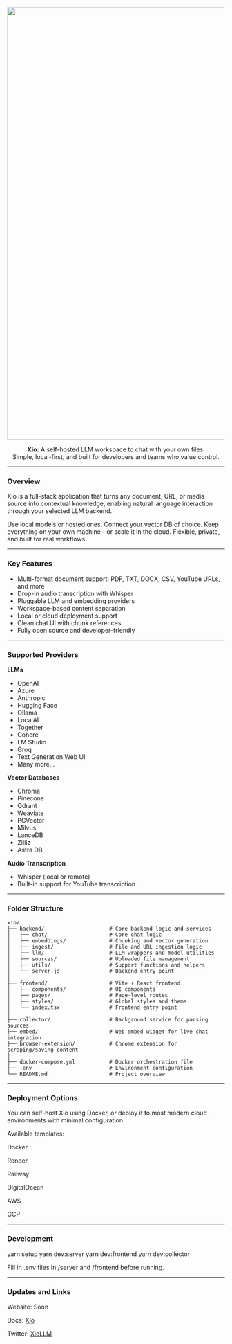 <a name="readme-top"></a>

<div align="center">
  <img width="3000" height="1000" alt="image" src="https://github.com/user-attachments/assets/b6ef1bfb-6a06-44a2-acad-bf1c093deeb6" />
</div>

<p align="center">
  <b>Xio:</b> A self-hosted LLM workspace to chat with your own files.<br />
  Simple, local-first, and built for developers and teams who value control.
</p>

---

### Overview

Xio is a full-stack application that turns any document, URL, or media source into contextual knowledge, enabling natural language interaction through your selected LLM backend.

Use local models or hosted ones. Connect your vector DB of choice. Keep everything on your own machine—or scale it in the cloud. Flexible, private, and built for real workflows.

---

### Key Features

- Multi-format document support: PDF, TXT, DOCX, CSV, YouTube URLs, and more  
- Drop-in audio transcription with Whisper  
- Pluggable LLM and embedding providers  
- Workspace-based content separation  
- Local or cloud deployment support  
- Clean chat UI with chunk references  
- Fully open source and developer-friendly

---

### Supported Providers

**LLMs**  
- OpenAI  
- Azure  
- Anthropic  
- Hugging Face  
- Ollama  
- LocalAI  
- Together  
- Cohere  
- LM Studio  
- Groq  
- Text Generation Web UI  
- Many more...

**Vector Databases**  
- Chroma  
- Pinecone  
- Qdrant  
- Weaviate  
- PGVector  
- Milvus  
- LanceDB  
- Zilliz  
- Astra DB

**Audio Transcription**  
- Whisper (local or remote)  
- Built-in support for YouTube transcription  

---

### Folder Structure

```plaintext
xio/
├── backend/                     # Core backend logic and services
│   ├── chat/                    # Core chat logic
│   ├── embeddings/              # Chunking and vector generation
│   ├── ingest/                  # File and URL ingestion logic
│   ├── llm/                     # LLM wrappers and model utilities
│   ├── sources/                 # Uploaded file management
│   ├── utils/                   # Support functions and helpers
│   └── server.js                # Backend entry point
│
├── frontend/                    # Vite + React frontend
│   ├── components/              # UI components
│   ├── pages/                   # Page-level routes
│   ├── styles/                  # Global styles and theme
│   └── index.tsx                # Frontend entry point
│
├── collector/                   # Background service for parsing sources
├── embed/                       # Web embed widget for live chat integration
├── browser-extension/           # Chrome extension for scraping/saving content
│
├── docker-compose.yml           # Docker orchestration file
├── .env                         # Environment configuration
└── README.md                    # Project overview
 ```
---

### Deployment Options
You can self-host Xio using Docker, or deploy it to most modern cloud environments with minimal configuration.

Available templates:

Docker

Render

Railway

DigitalOcean

AWS

GCP

---

### Development

yarn setup
yarn dev:server
yarn dev:frontend
yarn dev:collector

Fill in .env files in /server and /frontend before running.

---

### Updates and Links

Website: Soon

Docs: [Xio](https://xio-2.gitbook.io/xio/)

Twitter: [XioLLM](https://x.com/XioLLM)
